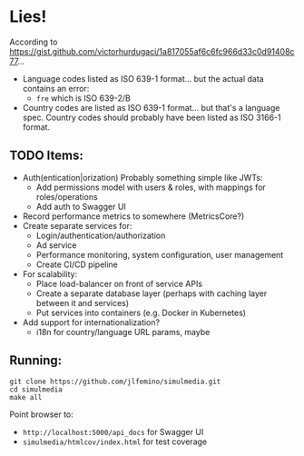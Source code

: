 # Lies!
According to https://gist.github.com/victorhurdugaci/1a817055af6c6fc966d33c0d91408c77...
 
* Language codes listed as ISO 639-1 format... but the actual data contains an error:
  * `fre` which is ISO 639-2/B
* Country codes are listed as ISO 639-1 format... but that's a language spec. Country codes should probably have been listed as ISO 3166-1 format.


## TODO Items:
* Auth(entication|orization) Probably something simple like JWTs:
  * Add permissions model with users & roles, with mappings for roles/operations
  * Add auth to Swagger UI
* Record performance metrics to somewhere (MetricsCore?)
* Create separate services for:
  * Login/authentication/authorization
  * Ad service
  * Performance monitoring, system configuration, user management
  * Create CI/CD pipeline
* For scalability:
  * Place load-balancer on front of service APIs
  * Create a separate database layer (perhaps with caching layer between it and services)
  * Put services into containers (e.g. Docker in Kubernetes)
* Add support for internationalization?
  * i18n for country/language URL params, maybe

## Running:
```
git clone https://github.com/jlfemino/simulmedia.git
cd simulmedia
make all
```
Point browser to:
* `http://localhost:5000/api_docs` for Swagger UI
* `simulmedia/htmlcov/index.html` for test coverage
